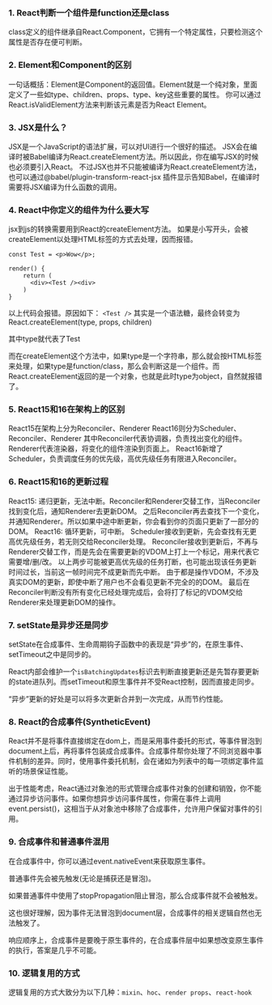 ### 1. React判断一个组件是function还是class
class定义的组件继承自React.Component，它拥有一个特定属性，只要检测这个属性是否存在便可判断。

### 2. Element和Component的区别
一句话概括：Element是Component的返回值。Element就是一个纯对象，里面定义了一些如type、children、props、type、key这些重要的属性。
你可以通过React.isValidElement方法来判断该元素是否为React Element。

### 3. JSX是什么？
JSX是一个JavaScript的语法扩展，可以对UI进行一个很好的描述。
JSX会在编译时被Babel编译为React.createElement方法。所以因此，你在编写JSX的时候也必须要引入React。
不过JSX也并不只能被编译为React.createElement方法，也可以通过@babel/plugin-transform-react-jsx
插件显示告知Babel，在编译时需要将JSX编译为什么函数的调用。

### 4. React中你定义的组件为什么要大写
jsx到js的转换需要用到React的createElement方法。
如果是小写开头，会被createElement以处理HTML标签的方式去处理，因而报错。

```
const Test = <p>Wow</p>;

render() {
	return (
	  <div><Test /><div>
	)
}

```

以上代码会报错。原因如下：
``<Test />`` 其实是一个语法糖，最终会转变为React.createElement(type, props, children)

其中type就代表了Test

而在createElement这个方法中，如果type是一个字符串，那么就会按HTML标签来处理，如果type是function/class，那么会判断这是一个组件。而React.createElement返回的是一个对象，也就是此时type为object，自然就报错了。


### 5. React15和16在架构上的区别
React15在架构上分为Reconciler、Renderer
React16则分为Scheduler、Reconciler、Renderer
其中Reconciler代表协调器，负责找出变化的组件。Renderer代表渲染器，将变化的组件渲染到页面上。
React16新增了Scheduler，负责调度任务的优先级，高优先级任务有限进入Reconciler。

### 6. React15和16的更新过程
React15: 递归更新，无法中断。Reconciler和Renderer交替工作，当Reconciler找到变化后，通知Renderer去更新DOM。
之后Reconciler再去查找下一个变化，并通知Renderer。所以如果中途中断更新，你会看到你的页面只更新了一部分的DOM。
React16: 循环更新，可中断。
Scheduler接收到更新，先会查找有无更高优先级任务，若无则交给Reconciler处理。
Reconciler接收到更新后，不再与Renderer交替工作，而是先会在需要更新的VDOM上打上一个标记，用来代表它需要增/删/改。
以上两步可能被更高优先级的任务打断，也可能出现该任务更新时间过长，当前这一帧时间完不成更新而先中断。
由于都是操作VDOM，不涉及真实DOM的更新，即使中断了用户也不会看见更新不完全的的DOM。
最后在Reconciler判断没有所有变化已经处理完成后，会将打了标记的VDOM交给Renderer来处理更新DOM的操作。

### 7. setState是异步还是同步

setState在合成事件、生命周期钩子函数中的表现是“异步”的，在原生事件、setTimeout之中是同步的。

React内部会维护一个``isBatchingUpdates``标识去判断直接更新还是先暂存要更新的state进队列。而setTimeout和原生事件并不受React控制，因而直接走同步。

“异步”更新的好处是可以将多次更新合并到一次完成，从而节约性能。

### 8. React的合成事件(SyntheticEvent)

React并不是将事件直接绑定在dom上，而是采用事件委托的形式，等事件冒泡到document上后，再将事件包装成合成事件。合成事件帮你处理了不同浏览器中事件机制的差异。同时，使用事件委托机制，会在诸如为列表中的每一项绑定事件监听的场景保证性能。

出于性能考虑，React通过对象池的形式管理合成事件对象的创建和销毁，你不能通过异步访问事件。如果你想异步访问事件属性，你需在事件上调用event.persist()，这相当于从对象池中移除了合成事件，允许用户保留对事件的引用。

### 9. 合成事件和普通事件混用

在合成事件中，你可以通过event.nativeEvent来获取原生事件。

普通事件先会被先触发(无论是捕获还是冒泡)。

如果普通事件中使用了stopPropagation阻止冒泡，那么合成事件就不会被触发。

这也很好理解，因为事件无法冒泡到document层，合成事件的相关逻辑自然也无法触发了。

响应顺序上，合成事件是要晚于原生事件的，在合成事件层中如果想改变原生事件的执行，答案是几乎不可能。

### 10. 逻辑复用的方式

逻辑复用的方式大致分为以下几种：``mixin``、``hoc``、``render props``、``react-hook``

